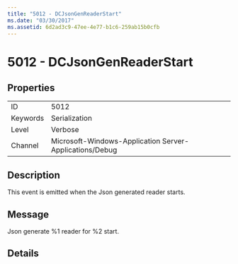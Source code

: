```yaml
---
title: "5012 - DCJsonGenReaderStart"
ms.date: "03/30/2017"
ms.assetid: 6d2ad3c9-47ee-4e77-b1c6-259ab15b0cfb
---
```

# 5012 - DCJsonGenReaderStart
## Properties  
  
|||  
|-|-|  
|ID|5012|  
|Keywords|Serialization|  
|Level|Verbose|  
|Channel|Microsoft-Windows-Application Server-Applications/Debug|  
  
## Description  
 This event is emitted when the Json generated reader starts.  
  
## Message  
 Json generate %1 reader for %2 start.  
  
## Details
